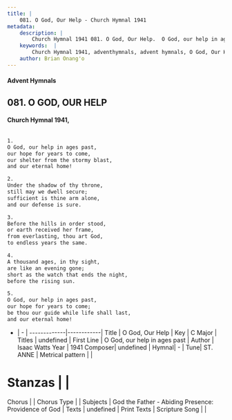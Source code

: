 ```yaml
---
title: |
    081. O God, Our Help - Church Hymnal 1941
metadata:
    description: |
        Church Hymnal 1941 081. O God, Our Help.  O God, our help in ages past, our hope for years to come, our shelter from the stormy blast, and our eternal home!  
    keywords:  |
        Church Hymnal 1941, adventhymnals, advent hymnals, O God, Our Help, O God, our help in ages past. 
    author: Brian Onang'o
---
```


#### Advent Hymnals
## 081. O GOD, OUR HELP
####  Church Hymnal 1941,

```txt

1.
O God, our help in ages past,
our hope for years to come,
our shelter from the stormy blast,
and our eternal home!

2.
Under the shadow of thy throne,
still may we dwell secure;
sufficient is thine arm alone,
and our defense is sure.

3.
Before the hills in order stood,
or earth received her frame,
from everlasting, thou art God,
to endless years the same.

4.
A thousand ages, in thy sight,
are like an evening gone;
short as the watch that ends the night,
before the rising sun.

5.
O God, our help in ages past,
our hope for years to come;
be thou our guide while life shall last,
and our eternal home!


```

- |   -  |
-------------|------------|
Title | O God, Our Help |
Key | C Major |
Titles | undefined |
First Line | O God, our help in ages past |
Author | Isaac Watts
Year | 1941
Composer| undefined |
Hymnal|  - |
Tune| ST. ANNE |
Metrical pattern | |
# Stanzas |  |
Chorus |  |
Chorus Type |  |
Subjects | God the Father - Abiding Presence: Providence of God |
Texts | undefined |
Print Texts | 
Scripture Song |  |
    
